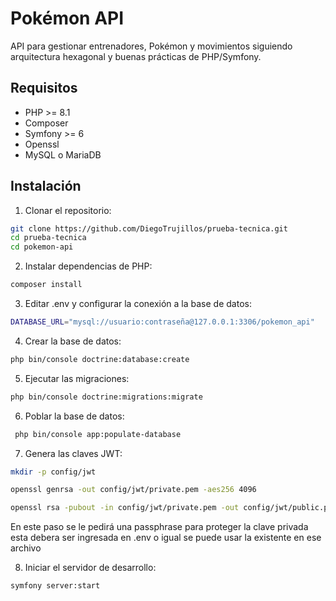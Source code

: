 # Pokémon API

API para gestionar entrenadores, Pokémon y movimientos siguiendo arquitectura hexagonal y buenas prácticas de PHP/Symfony.

## Requisitos

- PHP >= 8.1
- Composer
- Symfony >= 6
- Openssl
- MySQL o MariaDB

## Instalación

1. Clonar el repositorio:

```bash
git clone https://github.com/DiegoTrujillos/prueba-tecnica.git
cd prueba-tecnica
cd pokemon-api
```

2. Instalar dependencias de PHP:

```bash
composer install
```

3. Editar .env y configurar la conexión a la base de datos:

```bash
DATABASE_URL="mysql://usuario:contraseña@127.0.0.1:3306/pokemon_api"
```

4. Crear la base de datos:

```bash
php bin/console doctrine:database:create
```

5. Ejecutar las migraciones:

```bash
php bin/console doctrine:migrations:migrate
```

6. Poblar la base de datos:

```bash
 php bin/console app:populate-database
```

7. Genera las claves JWT:

```bash
mkdir -p config/jwt

openssl genrsa -out config/jwt/private.pem -aes256 4096

openssl rsa -pubout -in config/jwt/private.pem -out config/jwt/public.pem

```
En este paso se le pedirá una passphrase para proteger la clave privada esta debera ser ingresada en .env o igual se puede usar la existente en ese archivo

8. Iniciar el servidor de desarrollo:

```bash
symfony server:start
```
